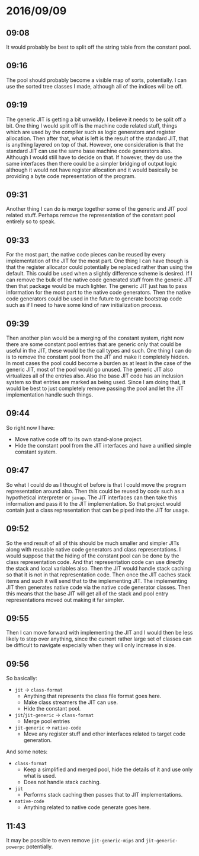 # 2016/09/09

## 09:08

It would probably be best to split off the string table from the constant pool.

## 09:16

The pool should probably become a visible map of sorts, potentially. I can
use the sorted tree classes I made, although all of the indices will be off.

## 09:19

The generic JIT is getting a bit unweildy. I believe it needs to be split off
a bit. One thing I would split off is the machine code related stuff, things
which are used by the compiler such as logic generators and register
allocation. Then after that, what is left is the result of the standard JIT,
that is anything layered on top of that. However, one consideration is that the
standard JIT can use the same base machine code generators also. Although I
would still have to decide on that. If however, they do use the same interfaces
then there could be a simpler bridging of output logic although it would not
have register allocation and it would basically be providing a byte code
representation of the program.

## 09:31

Another thing I can do is merge together some of the generic and JIT pool
related stuff. Perhaps remove the representation of the constant pool
entirely so to speak.

## 09:33

For the most part, the native code pieces can be reused by every implementation
of the JIT for the most part. One thing I can have though is that the
register allocator could potentially be replaced rather than using the default.
This could be used when a slightly difference scheme is desired. If I can
remove the bulk of the native code generated stuff from the generic JIT then
that package would be much lighter. The generic JIT just has to pass
information for the most part to the native code generators. Then the native
code generators could be used in the future to generate bootstrap code such as
if I need to have some kind of raw initialization process.

## 09:39

Then another plan would be a merging of the constant system, right now there
are some constant pool entries that are generic only that could be useful in
the JIT, these would be the call types and such. One thing I can do is to
remove the constant pool from the JIT and make it completely hidden. In most
cases the pool could become a burden as at least in the case of the generic
JIT, most of the pool would go unused. The generic JIT also virtualizes all
of the entries also. Also the base JIT code has an inclusion system so that
entries are marked as being used. Since I am doing that, it would be best to
just completely remove passing the pool and let the JIT implementation handle
such things.

## 09:44

So right now I have:

 * Move native code off to its own stand-alone project.
 * Hide the constant pool from the JIT interfaces and have a unified simple
   constant system.

## 09:47

So what I could do as I thought of before is that I could move the program
representation around also. Then this could be reused by code such as a
hypothetical interpreter or `javap`. The JIT interfaces can then take this
information and pass it to the JIT implementation. So that project would
contain just a class representation that can be piped into the JIT for usage.

## 09:52

So the end result of all of this should be much smaller and simpler JITs along
with reusable native code generators and class representations. I would
suppose that the hiding of the constant pool can be done by the class
representation code. And that representation code can use directly the stack
and local variables also. Then the JIT would handle stack caching so that it
is not in that representation code. Then once the JIT caches stack items and
such it will send that to the implementing JIT. The implementing JIT then
generates native code via the native code generator classes. Then this means
that the base JIT will get all of the stack and pool entry representations
moved out making it far simpler.

## 09:55

Then I can move forward with implementing the JIT and I would then be less
likely to step over anything, since the current rather large set of classes can
be difficult to navigate especially when they will only increase in size.

## 09:56

So basically:

 * `jit` -> `class-format`
   * Anything that represents the class file format goes here.
   * Make class streamers the JIT can use.
   * Hide the constant pool.
 * `jit`/`jit-generic` -> `class-format`
   * Merge pool entries
 * `jit-generic` -> `native-code`
   * Move any register stuff and other interfaces related to target code
     generation.

And some notes:

 * `class-format`
   * Keep a simplified and merged pool, hide the details of it and use only
     what is used.
   * Does not handle stack caching.
 * `jit`
   * Performs stack caching then passes that to JIT implementations.
 * `native-code`
   * Anything related to native code generate goes here.

## 11:43

It may be possible to even remove `jit-generic-mips` and `jit-generic-powerpc`
potentially.

